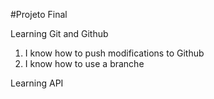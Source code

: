 #Projeto Final

Learning Git and Github

1. I know how to push modifications to Github
2. I know how to use a branche


Learning API
